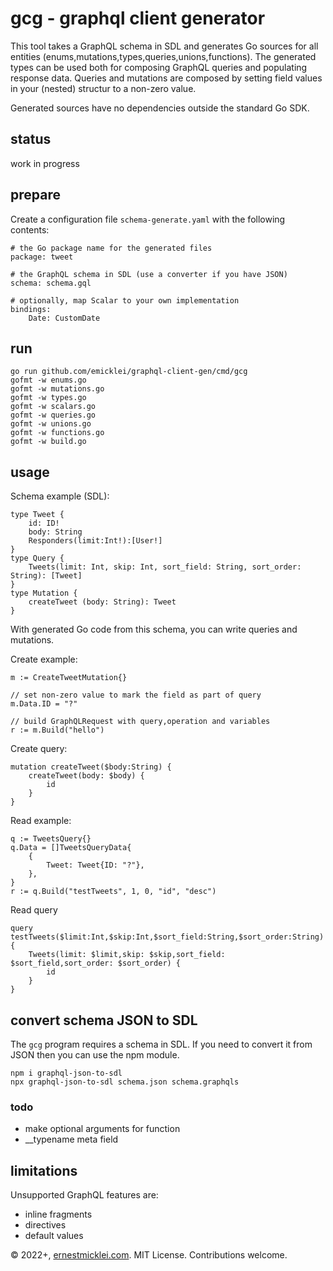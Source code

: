 # gcg - graphql client generator

This tool takes a GraphQL schema in SDL and generates Go sources for all entities (enums,mutations,types,queries,unions,functions).
The generated types can be used both for composing GraphQL queries and populating response data.
Queries and mutations are composed by setting field values in your (nested) structur to a non-zero value.

Generated sources have no dependencies outside the standard Go SDK.

## status

work in progress

## prepare

Create a configuration file `schema-generate.yaml` with the following contents:

	# the Go package name for the generated files
	package: tweet

	# the GraphQL schema in SDL (use a converter if you have JSON)
	schema: schema.gql
	
	# optionally, map Scalar to your own implementation
	bindings:
  		Date: CustomDate

## run

    go run github.com/emicklei/graphql-client-gen/cmd/gcg
	gofmt -w enums.go
	gofmt -w mutations.go
	gofmt -w types.go
	gofmt -w scalars.go
	gofmt -w queries.go
	gofmt -w unions.go
	gofmt -w functions.go
	gofmt -w build.go

## usage

Schema example (SDL):

	type Tweet {
		id: ID!
		body: String
		Responders(limit:Int!):[User!]
	}
	type Query {
    	Tweets(limit: Int, skip: Int, sort_field: String, sort_order: String): [Tweet]
	}
	type Mutation {
    	createTweet (body: String): Tweet	
	}

With generated Go code from this schema, you can write queries and mutations.

Create example:

	m := CreateTweetMutation{}

	// set non-zero value to mark the field as part of query
	m.Data.ID = "?"

	// build GraphQLRequest with query,operation and variables
	r := m.Build("hello")

Create query:

	mutation createTweet($body:String) {
		createTweet(body: $body) {
			id
		}
	}

Read example:

	q := TweetsQuery{}
	q.Data = []TweetsQueryData{
		{
			Tweet: Tweet{ID: "?"},
		},
	}
	r := q.Build("testTweets", 1, 0, "id", "desc")

Read query 

	query testTweets($limit:Int,$skip:Int,$sort_field:String,$sort_order:String) {
		Tweets(limit: $limit,skip: $skip,sort_field: $sort_field,sort_order: $sort_order) {
			id
		}
	}

## convert schema JSON to SDL

The `gcg` program requires a schema in SDL. If you need to convert it from JSON then you can use the npm module.

	npm i graphql-json-to-sdl
	npx graphql-json-to-sdl schema.json schema.graphqls

### todo
 
- make optional arguments for function
- __typename meta field

## limitations

Unsupported GraphQL features are:

- inline fragments
- directives
- default values

© 2022+, [ernestmicklei.com](http://ernestmicklei.com). MIT License. Contributions welcome.